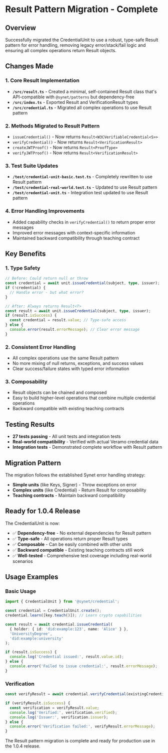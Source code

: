 # Result Pattern Migration - Complete

## Overview
Successfully migrated the CredentialUnit to use a robust, type-safe Result pattern for error handling, removing legacy error/stack/fail logic and ensuring all complex operations return Result<T> objects.

## Changes Made

### 1. Core Result Implementation
- **`/src/result.ts`** - Created a minimal, self-contained Result class that's API-compatible with `@synet/patterns` but dependency-free
- **`/src/index.ts`** - Exported Result and VerificationResult types
- **`/src/credential.ts`** - Migrated all complex operations to use Result pattern

### 2. Methods Migrated to Result Pattern
- `issueCredential()` - Now returns `Result<W3CVerifiableCredential<S>>`
- `verifyCredential()` - Now returns `Result<VerificationResult>`
- `createJWTProof()` - Now returns `Result<ProofType>`
- `verifyJWTProof()` - Now returns `Result<VerificationResult>`

### 3. Test Suite Updates
- **`/test/credential-unit-basic.test.ts`** - Completely rewritten to use Result pattern
- **`/test/credential-real-world.test.ts`** - Updated to use Result pattern
- **`/test/credential-unit.ts`** - Integration test updated to use Result pattern

### 4. Error Handling Improvements
- Added capability checks in `verifyCredential()` to return proper error messages
- Improved error messages with context-specific information  
- Maintained backward compatibility through teaching contract

## Key Benefits

### 1. Type Safety
```typescript
// Before: Could return null or throw
const credential = await unit.issueCredential(subject, type, issuer);
if (!credential) {
  // Handle error - but what error?
}

// After: Always returns Result<T>
const result = await unit.issueCredential(subject, type, issuer);
if (result.isSuccess) {
  const credential = result.value; // Type-safe access
} else {
  console.error(result.errorMessage); // Clear error message
}
```

### 2. Consistent Error Handling
- All complex operations use the same Result pattern
- No more mixing of null returns, exceptions, and success values
- Clear success/failure states with typed error information

### 3. Composability
- Result objects can be chained and composed
- Easy to build higher-level operations that combine multiple credential operations
- Backward compatible with existing teaching contracts

## Testing Results
- **27 tests passing** - All unit tests and integration tests
- **Real-world compatibility** - Verified with actual Veramo credential data
- **Integration tests** - Demonstrated complete workflow with Result pattern

## Migration Pattern
The migration follows the established Synet error handling strategy:
- **Simple units** (like Keys, Signer) - Throw exceptions on error
- **Complex units** (like Credential) - Return Result<T> for composability
- **Teaching contracts** - Maintain backward compatibility

## Ready for 1.0.4 Release
The CredentialUnit is now:
- ✅ **Dependency-free** - No external dependencies for Result pattern
- ✅ **Type-safe** - All operations return proper Result<T> types
- ✅ **Composable** - Can be easily combined with other units
- ✅ **Backward compatible** - Existing teaching contracts still work
- ✅ **Well-tested** - Comprehensive test coverage including real-world scenarios

## Usage Examples

### Basic Usage
```typescript
import { CredentialUnit } from '@synet/credential';

const credential = CredentialUnit.create();
credential.learn([key.teach()]); // Learn crypto capabilities

const result = await credential.issueCredential(
  { holder: { id: 'did:example:123', name: 'Alice' } },
  'UniversityDegree',
  'did:example:university'
);

if (result.isSuccess) {
  console.log('Credential issued:', result.value.id);
} else {
  console.error('Failed to issue credential:', result.errorMessage);
}
```

### Verification
```typescript
const verifyResult = await credential.verifyCredential(existingCredential);

if (verifyResult.isSuccess) {
  const verification = verifyResult.value;
  console.log('Verified:', verification.verified);
  console.log('Issuer:', verification.issuer);
} else {
  console.error('Verification failed:', verifyResult.errorMessage);
}
```

The Result pattern migration is complete and ready for production use in the 1.0.4 release.
